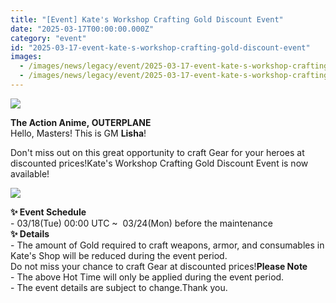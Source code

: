 ```yaml
---
title: "[Event] Kate's Workshop Crafting Gold Discount Event"
date: "2025-03-17T00:00:00.000Z"
category: "event"
id: "2025-03-17-event-kate-s-workshop-crafting-gold-discount-event"
images:
  - /images/news/legacy/event/2025-03-17-event-kate-s-workshop-crafting-gold-discount-event/349332a5293c43db99d10f0eb42edfad.webp
  - /images/news/legacy/event/2025-03-17-event-kate-s-workshop-crafting-gold-discount-event/283e87a9935245558246f7157757f8be.webp
---
```


![](/images/news/legacy/event/2025-03-17-event-kate-s-workshop-crafting-gold-discount-event/349332a5293c43db99d10f0eb42edfad.webp)  

**The Action Anime, OUTERPLANE**  
Hello, Masters! This is GM **Lisha**!  
  
Don't miss out on this great opportunity to craft Gear for your heroes at discounted prices!Kate's Workshop Crafting Gold Discount Event is now available!

![](/images/news/legacy/event/2025-03-17-event-kate-s-workshop-crafting-gold-discount-event/283e87a9935245558246f7157757f8be.webp)  
  

**✨ Event Schedule**  
\- 03/18(Tue) 00:00 UTC ~  03/24(Mon) before the maintenance  
**✨ Details**  
\- The amount of Gold required to craft weapons, armor, and consumables in Kate's Shop will be reduced during the event period.  
Do not miss your chance to craft Gear at discounted prices!**Please Note**  
\- The above Hot Time will only be applied during the event period.  
\- The event details are subject to change.Thank you.
